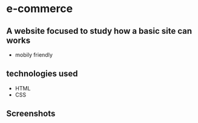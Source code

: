 # e-commerce

A website focused to study how a basic site can works
---
- mobily friendly

technologies used
---

- HTML
- CSS

Screenshots
---
